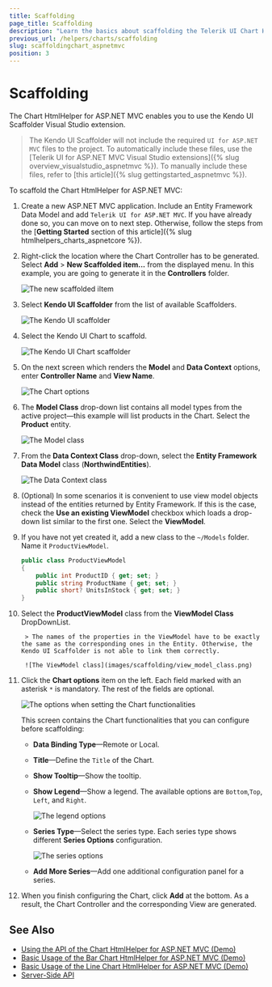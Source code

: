 ```yaml
---
title: Scaffolding
page_title: Scaffolding
description: "Learn the basics about scaffolding the Telerik UI Chart HtmlHelper for ASP.NET MVC by using the Scaffolder extension for Visual Studio."
previous_url: /helpers/charts/scaffolding
slug: scaffoldingchart_aspnetmvc
position: 3
---
```


# Scaffolding

The Chart HtmlHelper for ASP.NET MVC enables you to use the Kendo UI Scaffolder Visual Studio extension.

> The Kendo UI Scaffolder will not include the required `UI for ASP.NET MVC` files to the project. To automatically include these files, use the [Telerik UI for ASP.NET MVC Visual Studio extensions]({% slug overview_visualstudio_aspnetmvc %}). To manually include these files, refer to [this article]({% slug gettingstarted_aspnetmvc %}).

To scaffold the Chart HtmlHelper for ASP.NET MVC:

1. Create a new ASP.NET MVC application. Include an Entity Framework Data Model and add `Telerik UI for ASP.NET MVC`. If you have already done so, you can move on to next step. Otherwise, follow the steps from the [**Getting Started** section of this article]({% slug htmlhelpers_charts_aspnetcore %}).
1. Right-click the location where the Chart Controller has to be generated. Select **Add** > **New Scaffolded item...** from the displayed menu. In this example, you are going to generate it in the **Controllers** folder.

	![The new scaffolded iItem](../../images/scaffolding/new_scaffolded_item.png)

1. Select **Kendo UI Scaffolder** from the list of available Scaffolders.

	![The Kendo UI scaffolder](../../images/scaffolding/kendo_ui_scaffolder.png)

1. Select the Kendo UI Chart to scaffold.

	![The Kendo UI Chart scaffolder](images/scaffolding/kendo_ui_chart.png)

1. On the next screen which renders the **Model** and **Data Context** options, enter **Controller Name** and **View Name**.

	![The Chart options](../../html-helpers/data-management/grid/images/scaffolding/kendo_ui_grid1.png)

1. The **Model Class** drop-down list contains all model types from the active project&mdash;this example will list products in the Chart. Select the **Product** entity.

	![The Model class](../../html-helpers/data-management/grid/images/scaffolding/model_class.png)

1. From the **Data Context Class** drop-down, select the **Entity Framework Data Model** class (**NorthwindEntities**).

	![The Data Context class](../../html-helpers/data-management/grid/images/scaffolding/data_context_class.png)

1. (Optional) In some scenarios it is convenient to use view model objects instead of the entities returned by Entity Framework. If this is the case, check the **Use an existing ViewModel** checkbox which loads a drop-down list similar to the first one. Select the **ViewModel**.
1. If you have not yet created it, add a new class to the `~/Models` folder. Name it `ProductViewModel`.

      ```C#
	public class ProductViewModel
      {
          public int ProductID { get; set; }
          public string ProductName { get; set; }
          public short? UnitsInStock { get; set; }
      }
      ```

1. Select the **ProductViewModel** class from the **ViewModel Class** DropDownList.

		> The names of the properties in the ViewModel have to be exactly the same as the corresponding ones in the Entity. Otherwise, the Kendo UI Scaffolder is not able to link them correctly.

		![The ViewModel class](images/scaffolding/view_model_class.png)

1. Click the **Chart options** item on the left. Each field marked with an asterisk `*` is mandatory. The rest of the fields are optional.

	![The options when setting the Chart functionalities](images/scaffolding/kendo_ui_chart2.png)

	This screen contains the Chart functionalities that you can configure before scaffolding:
	* **Data Binding Type**&mdash;Remote or Local.
	* **Title**&mdash;Define the `Title` of the Chart.
	* **Show Tooltip**&mdash;Show the tooltip.
	* **Show Legend**&mdash;Show a legend. The available options are `Bottom`,`Top`, `Left`, and `Right`.

		![The legend options](images/scaffolding/legend.png)

	* **Series Type**&mdash;Select the series type. Each series type shows different **Series Options** configuration.

		![The series options](images/scaffolding/series_options_1.png)

	* **Add More Series**&mdash;Add one additional configuration panel for a series.

1. When you finish configuring the Chart, click **Add** at the bottom. As a result, the Chart Controller and the corresponding View are generated.

## See Also

* [Using the API of the Chart HtmlHelper for ASP.NET MVC (Demo)](https://demos.telerik.com/aspnet-mvc/chart-api/index)
* [Basic Usage of the Bar Chart HtmlHelper for ASP.NET MVC (Demo)](https://demos.telerik.com/aspnet-mvc/bar-charts/index)
* [Basic Usage of the Line Chart HtmlHelper for ASP.NET MVC (Demo)](https://demos.telerik.com/aspnet-mvc/line-charts/index)
* [Server-Side API](/api/chart)
